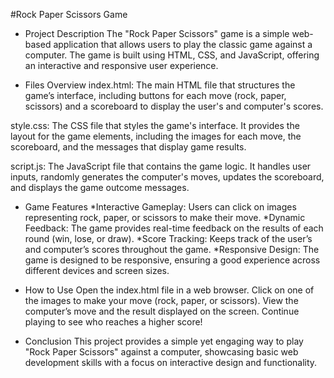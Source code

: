 #Rock Paper Scissors Game

- Project Description
The "Rock Paper Scissors" game is a simple web-based application that allows users to play the classic game against a computer. The game is built using HTML, CSS, and JavaScript, offering an interactive and responsive user experience.

- Files Overview
index.html: The main HTML file that structures the game’s interface, including buttons for each move (rock, paper, scissors) and a scoreboard to display the user's and computer's scores.

style.css: The CSS file that styles the game's interface. It provides the layout for the game elements, including the images for each move, the scoreboard, and the messages that display game results.

script.js: The JavaScript file that contains the game logic. It handles user inputs, randomly generates the computer's moves, updates the scoreboard, and displays the game outcome messages.

- Game Features
*Interactive Gameplay: Users can click on images representing rock, paper, or scissors to make their move.
*Dynamic Feedback: The game provides real-time feedback on the results of each round (win, lose, or draw).
*Score Tracking: Keeps track of the user’s and computer’s scores throughout the game.
*Responsive Design: The game is designed to be responsive, ensuring a good experience across different devices and screen sizes.

- How to Use
Open the index.html file in a web browser.
Click on one of the images to make your move (rock, paper, or scissors).
View the computer’s move and the result displayed on the screen.
Continue playing to see who reaches a higher score!

- Conclusion
This project provides a simple yet engaging way to play "Rock Paper Scissors" against a computer, showcasing basic web development skills with a focus on interactive design and functionality.
